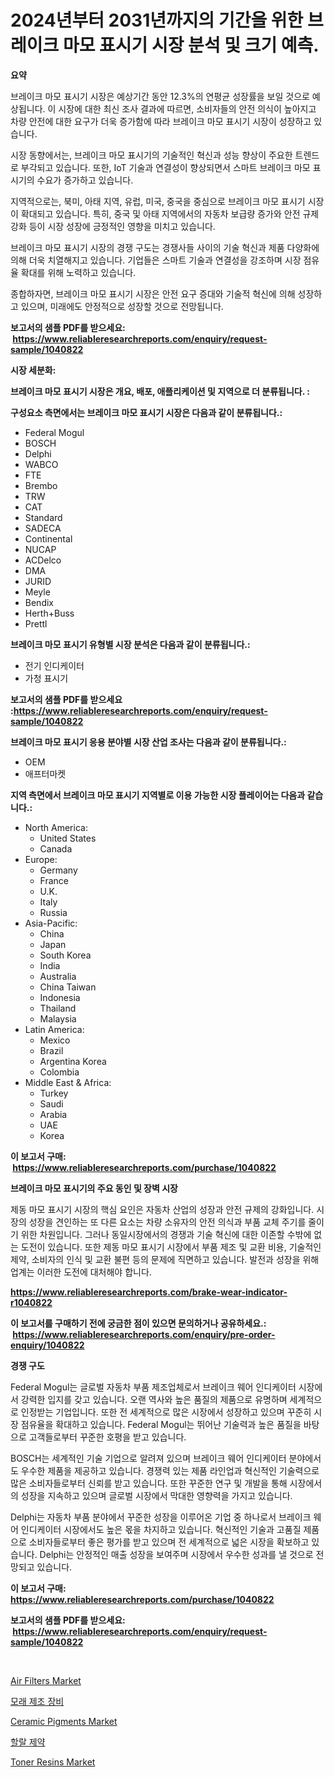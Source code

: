 <p><h1>2024년부터 2031년까지의 기간을 위한 브레이크 마모 표시기 시장 분석 및 크기 예측.</h1></p><p><strong>요약</strong></p>
<p><p>브레이크 마모 표시기 시장은 예상기간 동안 12.3%의 연평균 성장률을 보일 것으로 예상됩니다. 이 시장에 대한 최신 조사 결과에 따르면, 소비자들의 안전 의식이 높아지고 차량 안전에 대한 요구가 더욱 증가함에 따라 브레이크 마모 표시기 시장이 성장하고 있습니다.</p><p>시장 동향에서는, 브레이크 마모 표시기의 기술적인 혁신과 성능 향상이 주요한 트렌드로 부각되고 있습니다. 또한, IoT 기술과 연결성이 향상되면서 스마트 브레이크 마모 표시기의 수요가 증가하고 있습니다.</p><p>지역적으로는, 북미, 아태 지역, 유럽, 미국, 중국을 중심으로 브레이크 마모 표시기 시장이 확대되고 있습니다. 특히, 중국 및 아태 지역에서의 자동차 보급량 증가와 안전 규제 강화 등이 시장 성장에 긍정적인 영향을 미치고 있습니다.</p><p>브레이크 마모 표시기 시장의 경쟁 구도는 경쟁사들 사이의 기술 혁신과 제품 다양화에 의해 더욱 치열해지고 있습니다. 기업들은 스마트 기술과 연결성을 강조하며 시장 점유율 확대를 위해 노력하고 있습니다.</p><p>종합하자면, 브레이크 마모 표시기 시장은 안전 요구 증대와 기술적 혁신에 의해 성장하고 있으며, 미래에도 안정적으로 성장할 것으로 전망됩니다.</p></p>
<p><strong>보고서의 샘플 PDF를 받으세요: &nbsp;<a href="https://www.reliableresearchreports.com/enquiry/request-sample/1040822">https://www.reliableresearchreports.com/enquiry/request-sample/1040822</a></strong></p>
<p><strong>시장 세분화:</strong></p>
<p><strong> 브레이크 마모 표시기 시장은 개요, 배포, 애플리케이션 및 지역으로 더 분류됩니다. :</strong></p>
<p><strong>구성요소 측면에서는 브레이크 마모 표시기 시장은 다음과 같이 분류됩니다.:</strong></p>
<p><ul><li>Federal Mogul</li><li>BOSCH</li><li>Delphi</li><li>WABCO</li><li>FTE</li><li>Brembo</li><li>TRW</li><li>CAT</li><li>Standard</li><li>SADECA</li><li>Continental</li><li>NUCAP</li><li>ACDelco</li><li>DMA</li><li>JURID</li><li>Meyle</li><li>Bendix</li><li>Herth+Buss</li><li>Prettl</li></ul></p>
<p><strong> 브레이크 마모 표시기 유형별 시장 분석은 다음과 같이 분류됩니다.:</strong></p>
<p><ul><li>전기 인디케이터</li><li>가청 표시기</li></ul></p>
<p><strong>보고서의 샘플 PDF를 받으세요 :<a href="https://www.reliableresearchreports.com/enquiry/request-sample/1040822">https://www.reliableresearchreports.com/enquiry/request-sample/1040822</a></strong></p>
<p><strong> 브레이크 마모 표시기 응용 분야별 시장 산업 조사는 다음과 같이 분류됩니다.:</strong></p>
<p><ul><li>OEM</li><li>애프터마켓</li></ul></p>
<p><strong>지역 측면에서 브레이크 마모 표시기 지역별로 이용 가능한 시장 플레이어는 다음과 같습니다.:</strong></p>
<p><ul>
    <li>
        North America:
        <ul>
            <li>United States</li>
            <li>Canada</li>
        </ul>
    </li>
    <li>
        Europe:
        <ul>
            <li>Germany</li>
            <li>France</li>
            <li>U.K.</li>
            <li>Italy</li>
            <li>Russia</li>
        </ul>
    </li>
    <li>
        Asia-Pacific:
        <ul>
            <li>China</li>
            <li>Japan</li>
            <li>South Korea</li>
            <li>India</li>
            <li>Australia</li>
            <li>China Taiwan</li>
            <li>Indonesia</li>
            <li>Thailand</li>
            <li>Malaysia</li>
        </ul>
    </li>
    <li>
        Latin America:
        <ul>
            <li>Mexico</li>
            <li>Brazil</li>
            <li>Argentina Korea</li>
            <li>Colombia</li>
        </ul>
    </li>
    <li>
        Middle East & Africa:
        <ul>
            <li>Turkey</li>
            <li>Saudi</li>
            <li>Arabia</li>
            <li>UAE</li>
            <li>Korea</li>
        </ul>
    </li>
    </ul></p>
<p><strong>이 보고서 구매: &nbsp;<a href="https://www.reliableresearchreports.com/purchase/1040822">https://www.reliableresearchreports.com/purchase/1040822</a></strong></p>
<p><strong>브레이크 마모 표시기의 주요 동인 및 장벽 시장</strong></p>
<p><p>제동 마모 표시기 시장의 핵심 요인은 자동차 산업의 성장과 안전 규제의 강화입니다. 시장의 성장을 견인하는 또 다른 요소는 차량 소유자의 안전 의식과 부품 교체 주기를 줄이기 위한 차원입니다. 그러나 동일시장에서의 경쟁과 기술 혁신에 대한 이존할 수밖에 없는 도전이 있습니다. 또한 제동 마모 표시기 시장에서 부품 제조 및 교환 비용, 기술적인 제약, 소비자의 인식 및 교환 불편 등의 문제에 직면하고 있습니다. 발전과 성장을 위해 업계는 이러한 도전에 대처해야 합니다.</p></p>
<p><strong><a href="https://www.reliableresearchreports.com/brake-wear-indicator-r1040822">https://www.reliableresearchreports.com/brake-wear-indicator-r1040822</a></strong></p>
<p><strong>이 보고서를 구매하기 전에 궁금한 점이 있으면 문의하거나 공유하세요.: &nbsp;<a href="https://www.reliableresearchreports.com/enquiry/pre-order-enquiry/1040822">https://www.reliableresearchreports.com/enquiry/pre-order-enquiry/1040822</a></strong></p>
<p><strong>경쟁 구도</strong></p>
<p><p>Federal Mogul는 글로벌 자동차 부품 제조업체로서 브레이크 웨어 인디케이터 시장에서 강력한 입지를 갖고 있습니다. 오랜 역사와 높은 품질의 제품으로 유명하며 세계적으로 인정받는 기업입니다. 또한 전 세계적으로 많은 시장에서 성장하고 있으며 꾸준히 시장 점유율을 확대하고 있습니다. Federal Mogul는 뛰어난 기술력과 높은 품질을 바탕으로 고객들로부터 꾸준한 호평을 받고 있습니다.</p><p>BOSCH는 세계적인 기술 기업으로 알려져 있으며 브레이크 웨어 인디케이터 분야에서도 우수한 제품을 제공하고 있습니다. 경쟁력 있는 제품 라인업과 혁신적인 기술력으로 많은 소비자들로부터 신뢰를 받고 있습니다. 또한 꾸준한 연구 및 개발을 통해 시장에서의 성장을 지속하고 있으며 글로벌 시장에서 막대한 영향력을 가지고 있습니다.</p><p>Delphi는 자동차 부품 분야에서 꾸준한 성장을 이루어온 기업 중 하나로서 브레이크 웨어 인디케이터 시장에서도 높은 몫을 차지하고 있습니다. 혁신적인 기술과 고품질 제품으로 소비자들로부터 좋은 평가를 받고 있으며 전 세계적으로 넓은 시장을 확보하고 있습니다. Delphi는 안정적인 매출 성장을 보여주며 시장에서 우수한 성과를 낼 것으로 전망되고 있습니다.</p></p>
<p><strong>이 보고서 구매: &nbsp; <a href="https://www.reliableresearchreports.com/purchase/1040822">https://www.reliableresearchreports.com/purchase/1040822</a></strong></p>
<p><strong>보고서의 샘플 PDF를 받으세요: &nbsp;<a href="https://www.reliableresearchreports.com/enquiry/request-sample/1040822">https://www.reliableresearchreports.com/enquiry/request-sample/1040822</a></strong><strong></strong></p>
<p>&nbsp;</p>
<p><p><a href="https://github.com/joannagoyvaerts/Market-Research-Report-List-2/blob/main/air-filters-market.md">Air Filters Market</a></p><p><a href="https://medium.com/@mathieu.rico66/%EB%AA%A8%EB%9E%98-%EC%A0%9C%EC%A1%B0-%EC%9E%A5%EB%B9%84-%EC%8B%9C%EC%9E%A5-%EA%B2%BD%EC%9F%81-%EB%B6%84%EC%84%9D-%EC%8B%9C%EC%9E%A5-%EB%8F%99%ED%96%A5-%EB%B0%8F-2031%EB%85%84%EA%B9%8C%EC%A7%80%EC%9D%98-%EC%98%88%EC%B8%A1-a8427527510c">모래 제조 장비</a></p><p><a href="https://issuu.com/reportprime-2/docs/ceramic-pigments-market-size-2030.pptx">Ceramic Pigments Market</a></p><p><a href="https://github.com/vsckjg50460/Market-Research-Report-List-1/blob/main/964531119486.md">할랄 제약</a></p><p><a href="https://issuu.com/reportprime-2/docs/toner-resins-market-size-2030.pptx">Toner Resins Market</a></p></p>